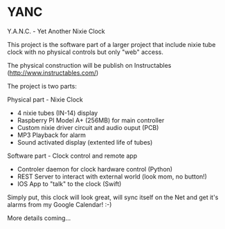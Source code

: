 # YANC
Y.A.N.C. - Yet Another Nixie Clock

This project is the software part of a larger project that include nixie tube clock with no physical controls but only "web" access.

The physical construction will be publish on Instructables (http://www.instructables.com/)

The project is two parts:

Physical part - Nixie Clock

- 4 nixie tubes (IN-14) display
- Raspberry PI Model A+ (256MB) for main controller
- Custom nixie driver circuit and audio ouput (PCB)
- MP3 Playback for alarm
- Sound activated display (extented life of tubes)

Software part - Clock control and remote app

- Controler daemon for clock hardware control (Python)
- REST Server to interact with external world (look mom, no button!)
- IOS App to "talk" to the clock (Swift)

Simply put, this clock will look great, will sync itself on the Net and get it's alarms from my Google Calendar! :-)

More details coming...
